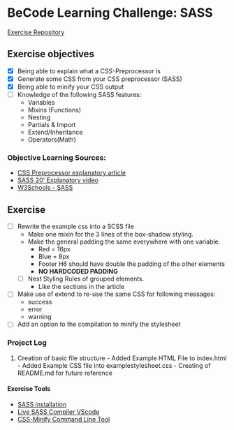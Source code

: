 # BeCode Learning Challenge: SASS #
[Exercise Repository](https://github.com/becodeorg/ANT-Lamarr-6.35/tree/main/1.The-Field/html-css/SASS)
## Exercise objectives ##
- [X] Being able to explain what a CSS-Preprocessor is
- [X] Generate some CSS from your CSS preprocessor (SASS)
- [X] Being able to minify your CSS output
- [ ] Knowledge of the following SASS features:
   - Variables
   - Mixins (Functions)
   - Nesting
   - Partials & Import
   - Extend/Inheritance
   - Operators(Math)
### Objective Learning Sources: ###
- [CSS Preprocessor explanatory article](https://www.template.net/tutorials/css-preprocessor/)
- [SASS 20' Explanatory video](https://www.youtube.com/watch?v=Zz6eOVaaelI)
- [W3Schools - SASS](https://www.w3schools.com/sass/)
## Exercise ##
- [ ] Rewrite the example css into a SCSS file
  - Make one mixin for the 3 lines of the box-shadow styling.
  - Make the general padding the same everywhere with one variable.
    - Red = 16px
    - Blue = 8px
    - Footer H6 should have double the padding of the other elements
    - **NO HARDCODED PADDING**
  - [ ] Nest Styling Rules of grouped elements.
    - Like the sections in the article
- [ ] Make use of extend to re-use the same CSS for following messages:
    - success
    - error
    - warning
- [ ] Add an option to the compilation to minify the stylesheet
### Project Log ###
1. Creation of basic file structure
        - Added Example HTML File to index.html
        - Added Example CSS file into examplestylesheet.css
        - Creating of README.md for future reference


#### Exercise Tools ####
- [SASS installation](https://sass-lang.com/install)
- [Live SASS Compiler VScode](https://marketplace.visualstudio.com/items?itemName=ritwickdey.live-sass)
- [CSS-Minify Command Line Tool](https://10minute.tech/minify-css-and-js-files-from-the-terminal/)
